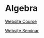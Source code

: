 # Algebra

[Website Course](http://math.ubbcluj.ro/%7Ecrivei/InfoI-Algebra.html)

[Websjte Seminar](http://www.cs.ubbcluj.ro/~ade/teaching.php)
